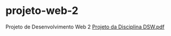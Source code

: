 # projeto-web-2
Projeto de Desenvolvimento Web 2
[Projeto da Disciplina DSW.pdf](https://github.com/RhuanGabriel1/projeto-web-2/files/9641538/Projeto.da.Disciplina.DSW.pdf)
